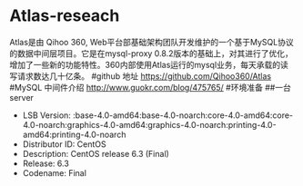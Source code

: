 # Atlas-reseach
Atlas是由 Qihoo 360, Web平台部基础架构团队开发维护的一个基于MySQL协议的数据中间层项目。它是在mysql-proxy 0.8.2版本的基础上，对其进行了优化，增加了一些新的功能特性。360内部使用Atlas运行的mysql业务，每天承载的读写请求数达几十亿条。
#github 地址
https://github.com/Qihoo360/Atlas
#MySQL 中间件介绍
http://www.guokr.com/blog/475765/
#环境准备
##一台server
* LSB Version:    :base-4.0-amd64:base-4.0-noarch:core-4.0-amd64:core-4.0-noarch:graphics-4.0-amd64:graphics-4.0-noarch:printing-4.0-amd64:printing-4.0-noarch
* Distributor ID: CentOS
* Description:    CentOS release 6.3 (Final)
* Release:        6.3
* Codename:       Final
